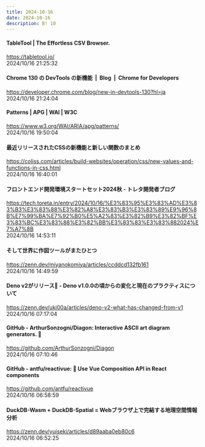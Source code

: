 ```yaml
---
title: 2024-10-16
date: 2024-10-16
description: B! 10
---
```


#### TableTool | The Effortless CSV Browser.
https://tabletool.io/<br>
2024/10/16 21:25:32<br>


#### Chrome 130 の DevTools の新機能  |  Blog  |  Chrome for Developers
https://developer.chrome.com/blog/new-in-devtools-130?hl=ja<br>
2024/10/16 21:24:04<br>


#### Patterns | APG | WAI | W3C
https://www.w3.org/WAI/ARIA/apg/patterns/<br>
2024/10/16 19:50:04<br>


#### 最近リリースされたCSSの新機能と新しい関数のまとめ
https://coliss.com/articles/build-websites/operation/css/new-values-and-functions-in-css.html<br>
2024/10/16 16:40:01<br>


#### フロントエンド開発環境スタートセット2024秋 - トレタ開発者ブログ
https://tech.toreta.in/entry/2024/10/16/%E3%83%95%E3%83%AD%E3%83%B3%E3%83%88%E3%82%A8%E3%83%B3%E3%83%89%E9%96%8B%E7%99%BA%E7%92%B0%E5%A2%83%E3%82%B9%E3%82%BF%E3%83%BC%E3%83%88%E3%82%BB%E3%83%83%E3%83%882024%E7%A7%8B<br>
2024/10/16 14:53:11<br>


#### そして世界に作図ツールがまたひとつ
https://zenn.dev/miyanokomiya/articles/ccddcd132fb161<br>
2024/10/16 14:49:59<br>


#### Deno v2がリリース🎉 - Deno v1.0.0の頃からの変化と現在のプラクティスについて
https://zenn.dev/uki00a/articles/deno-v2-what-has-changed-from-v1<br>
2024/10/16 07:17:04<br>


#### GitHub - ArthurSonzogni/Diagon: Interactive ASCII art diagram generators. :star2:
https://github.com/ArthurSonzogni/Diagon<br>
2024/10/16 07:10:46<br>


#### GitHub - antfu/reactivue: 🙊 Use Vue Composition API in React components
https://github.com/antfu/reactivue<br>
2024/10/16 06:58:59<br>


#### DuckDB-Wasm + DuckDB-Spatial = Webブラウザ上で完結する地理空間情報分析
https://zenn.dev/yuiseki/articles/d89aaba0eb80c6<br>
2024/10/16 06:52:25<br>


